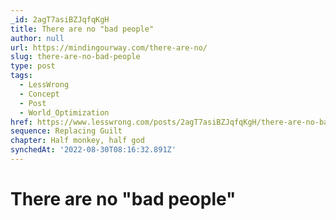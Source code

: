 ```yaml
---
_id: 2agT7asiBZJqfqKgH
title: There are no "bad people"
author: null
url: https://mindingourway.com/there-are-no/
slug: there-are-no-bad-people
type: post
tags:
  - LessWrong
  - Concept
  - Post
  - World_Optimization
href: https://www.lesswrong.com/posts/2agT7asiBZJqfqKgH/there-are-no-bad-people
sequence: Replacing Guilt
chapter: Half monkey, half god
synchedAt: '2022-08-30T08:16:32.891Z'
---
```

# There are no "bad people"

